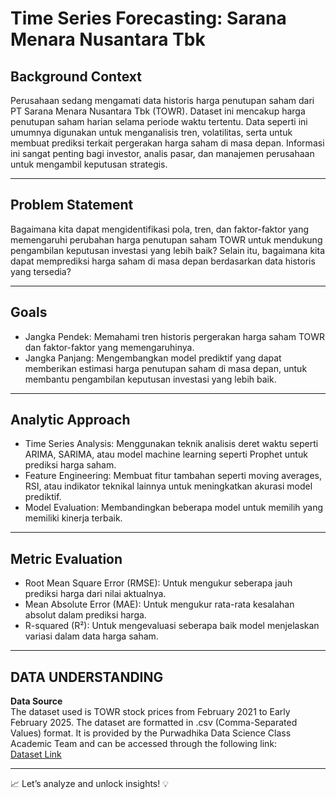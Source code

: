 # Time Series Forecasting: Sarana Menara Nusantara Tbk

## Background Context

Perusahaan sedang mengamati data historis harga penutupan saham dari PT Sarana Menara Nusantara Tbk (TOWR). Dataset ini mencakup harga penutupan saham harian selama periode waktu tertentu. Data seperti ini umumnya digunakan untuk menganalisis tren, volatilitas, serta untuk membuat prediksi terkait pergerakan harga saham di masa depan. Informasi ini sangat penting bagi investor, analis pasar, dan manajemen perusahaan untuk mengambil keputusan strategis.

---

## Problem Statement

Bagaimana kita dapat mengidentifikasi pola, tren, dan faktor-faktor yang memengaruhi perubahan harga penutupan saham TOWR untuk mendukung pengambilan keputusan investasi yang lebih baik? Selain itu, bagaimana kita dapat memprediksi harga saham di masa depan berdasarkan data historis yang tersedia?

---

## Goals

   - Jangka Pendek: Memahami tren historis pergerakan harga saham TOWR dan faktor-faktor yang memengaruhinya.<br>
   - Jangka Panjang: Mengembangkan model prediktif yang dapat memberikan estimasi harga penutupan saham di masa depan, untuk membantu pengambilan keputusan investasi yang lebih baik.<br>

---

## Analytic Approach

   - Time Series Analysis: Menggunakan teknik analisis deret waktu seperti ARIMA, SARIMA, atau model machine learning seperti Prophet untuk prediksi harga saham.<br>
   - Feature Engineering: Membuat fitur tambahan seperti moving averages, RSI, atau indikator teknikal lainnya untuk meningkatkan akurasi model prediktif.<br>
   - Model Evaluation: Membandingkan beberapa model untuk memilih yang memiliki kinerja terbaik.<br>

---

## Metric Evaluation

   - Root Mean Square Error (RMSE): Untuk mengukur seberapa jauh prediksi harga dari nilai aktualnya.<br>
   - Mean Absolute Error (MAE): Untuk mengukur rata-rata kesalahan absolut dalam prediksi harga.<br>
   - R-squared (R²): Untuk mengevaluasi seberapa baik model menjelaskan variasi dalam data harga saham.<br>

---

## DATA UNDERSTANDING

**Data Source**  
The dataset used is TOWR stock prices from February 2021 to Early February 2025. The dataset are formatted in .csv (Comma-Separated Values) format. It is provided by the Purwadhika Data Science Class Academic Team and can be accessed through the following link:  
[Dataset Link](https://drive.google.com/drive/folders/1WodnBbuYTvsF0-6HTuQABQ0KCS31lqbK)

---  

📈 Let’s analyze and unlock insights! 💡

